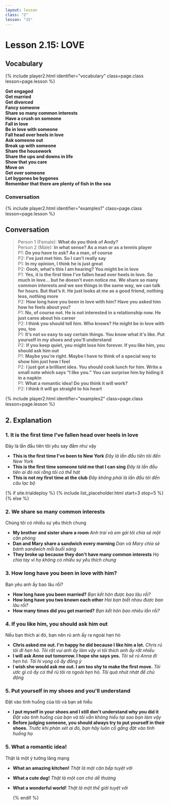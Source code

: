 ```yaml
---
layout: lesson
class: "2"
lesson: "15"
---
```



# Lesson 2.15: LOVE 


## Vocabulary 
{% include player2.html identifier="vocabulary" class=page.class lesson=page.lesson %}

**Get engaged**     
**Get married**      
**Get divorced**     
**Fancy someone**     
**Share so many common interests**     
**Have a crush on someone**     
**Fall in love**     
**Be in love with someone**     
**Fall head over heels in love**     
**Ask someone out**     
**Break up with someone**     
**Share the housework**     
**Share the ups and downs in life**     
**Show that you care**     
**Move on**      
**Get over someone**     
**Let bygones be bygones**     
**Remember that there are plenty of fish in the sea**     




### Conversation




{% include player2.html identifier="examples1" class=page.class lesson=page.lesson %}

## Conversation

> Person 1 (Female): **What do you think of Andy?**          
> Person 2 (Male): **In what sense? As a man or as a tennis player**       
> P1: **Do you have to ask? As a man, of course**       
> P2: **I’ve just met him. So I can’t really say**       
> P1: **In my opinion, I think he is just great**     
> P2: **Oooh, what’s this I am hearing? You might be in love**     
> P1: **Yes, it is the first time I’ve fallen head over heels in love. So much in love… but he doesn’t even notice me. We share so many common interests and we see things in the same way, we can talk for hours. But that’s it. He just looks at me as a good friend, nothing less, nothing more**     
> P2: **How long have you been in love with him? Have you asked him how he feels about you?**     
> P1: **No, of course not. He is not interested in a relationship now. He just cares about his career**     
> P2: **I think you should tell him. Who knows? He might be in love with you, too**     
> P1: **It’s not so easy to say certain things. You know what it's like. Put yourself in my shoes and you'll understand**     
> P2: **If you keep quiet, you might lose him forever. If you like him, you should ask him out**     
> P1: **Maybe you’re right. Maybe I have to think of a special way to show him just how I feel**     
> P2: **I just got a brilliant idea. You should cook lunch for him. Write a small note which says “I like you." You can surprise him by hiding it in a napkin**     
> P1: **What a romantic idea! Do you think it will work?**     
> P2: **I think it will go straight to his heart**

{% include player2.html identifier="examples2" class=page.class lesson=page.lesson %}
## 2. Explanation

### 1. It is the first time I've fallen head over heels in love
Đây là lần đầu tiên tôi yêu say đắm như vậy

- **This is the first time I've been to New York** *Đây là lần đầu tiên tôi đến New York*
- **This is the first time someone told me that I can sing** *Đây là lần đầu tiên ai đó nói rằng tôi có thể hát*
- **This is not my first time at the club** *Đây không phải là lần đầu tôi đến câu lạc bộ*




{% if site.trialdeploy %}
  {% include list_placeholder.html start=3 stop=5 %}
  {% else %}

### 2. We share so many common interests
Chúng tôi có nhiều sự yêu thích chung 

- **My brother and sister share a room** *Anh trai và em gái tôi chia sẻ một căn phòng*
- **Dan and Mary share a sandwich every morning** *Dan và Mary chia sẻ bánh sandwich mỗi buổi sáng*
- **They broke up because they don't have many common interests** *Họ chia tay vì họ không có nhiều sự yêu thích chung*

### 3. How long have you been in love with him? 
Bạn yêu anh ấy bao lâu rồi?

- **How long have you been married?** *Bạn kết hôn được bao lâu rồi?*
- **How long have you two known each other** *Hai bạn biết nhau được bao lâu rồi?*
- **How many times did you get married?** *Bạn kết hôn bao nhiêu lần rồi?*
### 4. If you like him, you should ask him out
Nếu bạn thích ai đó, bạn nên rủ anh ấy ra ngoài hẹn hò  

- **Chris asked me out. I'm happy he did because I like him a lot.** *Chris rủ tôi đi hẹn hò. Tôi rất vui anh ấy làm vậy vì tôi thích anh ấy rất nhiều*
- **I will ask Anne out tomorrow. I hope she says yes.** *Tôi sẽ rủ Anna đi hẹn hò. Tôi hi vọng cô ấy đồng ý*
- **I wish she would ask me out. I am too shy to make the first move.** *Tôi ước gì cô ấy có thể rủ tôi ra ngoài hẹn hò. Tôi quá nhút nhát để chủ động*

### 5. Put yourself in my shoes and you'll understand
Đặt vào tình huống của tôi và bạn sẽ hiểu 

- **I put myself in your shoes and I still don't understand why you did it** *Đặt vào tình huống của bạn và tôi vẫn không hiểu tại sao bạn làm vậy*
- **Before judging someone, you should always try to put yourself in their shoes.** *Trước khi phán xét ai đó, bạn hãy luôn cố gắng đặt vào tình huống họ*

### 5. What a romantic idea!
Thật là một ý tưởng lãng mạng 
- **What an amazing kitchen!** *Thật là một căn bếp tuyệt vời*
- **What a cute dog!** *Thật là một con chó dễ thương*
- **What a wonderful world!** *Thật là một thế giới tuyệt vời*


 
  {% endif %}